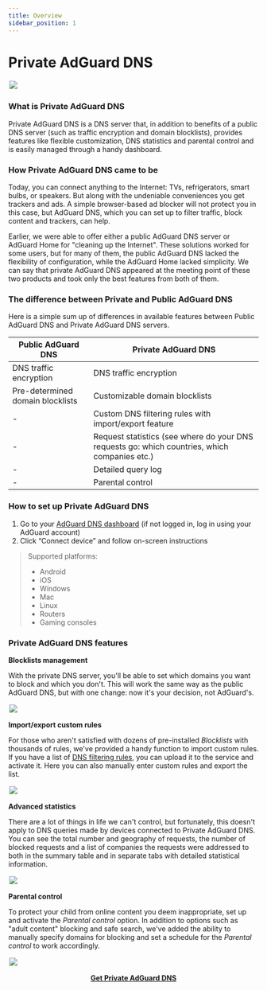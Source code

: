 ```yaml
---
title: Overview
sidebar_position: 1
---
```


# Private AdGuard DNS

<p><img src="https://cdn.adguard.com/public/Adguard/Blog/private_adguard_dns/main.png" style="max-height: 600px; padding: 2px;">

### What is Private AdGuard DNS

Private AdGuard DNS is a DNS server that, in addition to benefits of a public DNS server (such as traffic encryption and domain blocklists), provides features like flexible customization, DNS statistics and parental control and is easily managed through a handy dashboard.

### How Private AdGuard DNS came to be

Today, you can connect anything to the Internet: TVs, refrigerators, smart bulbs, or speakers. But along with the undeniable conveniences you get trackers and ads. A simple browser-based ad blocker will not protect you in this case, but AdGuard DNS, which you can set up to filter traffic, block content and trackers, can help.

Earlier, we were able to offer either a public AdGuard DNS server or AdGuard Home for "cleaning up the Internet". These solutions worked for some users, but for many of them, the public AdGuard DNS lacked the flexibility of configuration, while the AdGuard Home lacked simplicity. We can say that private AdGuard DNS appeared at the meeting point of these two products and took only the best features from both of them.

### The difference between Private and Public AdGuard DNS

Here is a simple sum up of differences in available features between Public AdGuard DNS and Private AdGuard DNS servers.

| Public AdGuard DNS  | Private AdGuard DNS |
| ----------- | ----------- |
| DNS traffic encryption      | DNS traffic encryption       |
| Pre-determined domain blocklists      | Customizable domain blocklists      |
| -   | Custom DNS filtering rules with import/export feature
| -   | Request statistics (see where do your DNS requests go: which countries, which companies etc.)        |
| -   | Detailed query log |
| -   | Parental control       |

### How to set up Private AdGuard DNS

1. Go to your [AdGuard DNS dashboard](https://adguard-dns.com/dashboard/) (if not logged in, log in using your AdGuard account)
2. Click “Connect device” and follow on-screen instructions

> Supported platforms: 
>- Android
>- iOS
>- Windows
>- Mac
>- Linux
>- Routers
>- Gaming consoles


### Private AdGuard DNS features

**Blocklists management**

With the private DNS server, you'll be able to set which domains you want to block and which you don't. This will work the same way as the public AdGuard DNS, but with one change: now it's your decision, not AdGuard's.
<p><img src="https://cdn.adguard.com/public/Adguard/Blog/private_adguard_dns/blocklists.png" style="max-height: 600px; padding: 2px;">

**Import/export custom rules**

For those who aren't satisfied with dozens of pre-installed *Blocklists* with thousands of rules, we've provided a handy function to import custom rules. If you have a list of [DNS filtering rules](https://kb.adguard.com/en/general/dns-filtering-syntax), you can upload it to the service and activate it. Here you can also manually enter custom rules and export the list. 
    <p><img src="https://cdn.adguard.com/public/Adguard/Blog/private_adguard_dns/import.png" style="max-height: 600px; padding: 2px;">

**Advanced statistics**

There are a lot of things in life we can't control, but fortunately, this doesn't apply to DNS queries made by devices connected to Private AdGuard  DNS. You can see the total number and geography of requests, the number of blocked requests and a list of companies the requests were addressed to both in the summary table and in separate tabs with detailed statistical information. 
<p><img src="https://cdn.adguard.com/public/Adguard/Blog/private_adguard_dns/statistics.png" style="max-height: 600px; padding: 2px;">

**Parental control**

To protect your child from online content you deem inappropriate, set up and activate the *Parental control* option. In addition to options such as "adult content" blocking and safe search, we've added the ability to manually specify domains for blocking and set a schedule for the *Parental control* to work accordingly.
    <p><img src="https://cdn.adguard.com/public/Adguard/Blog/private_adguard_dns/parental_control.png" style="max-height: 600px; padding: 2px;">
        
<center><b><a href="https://adguard-dns.com/">Get Private AdGuard DNS</a></b></center>
</br> 

